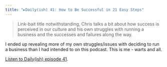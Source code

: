 ```yaml
---
title: "►Daily(ish) 41: How to Be Successful in 21 Easy Steps"
---
```

<blockquote><p>
  Link-bait title notwithstanding, Chris talks a bit about how success is perceived in our culture and his own struggles with running a business and the successes and failures along the way.
</p></blockquote>
<p>I ended up revealing more of my own struggles/issues with deciding to run a business than I had intended to on this podcast. This is me - warts and all.</p>
<p><a href="https://www.goodstuff.fm/dailyish/41">Listen to Daily(ish) episode 41</a>.</p>
